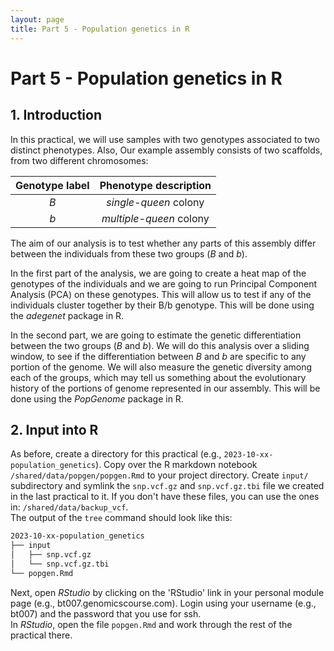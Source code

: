 ```yaml
---
layout: page
title: Part 5 - Population genetics in R
---
```


<!-- Updated by Alexis Gkantiragas, 2023 -->

# Part 5 - Population genetics in R

## 1. Introduction

In this practical, we will use samples with two genotypes associated to two 
distinct phenotypes. Also, Our example assembly consists of two scaffolds, 
from two different chromosomes:

| Genotype label |  Phenotype description  |
| :------------: | :---------------------: |
|      *B*       |  *single-queen* colony  |
|      *b*       | *multiple-queen* colony |


The aim of our analysis is to test whether any parts of this assembly differ 
between the individuals from these two groups (*B* and *b*).

In the first part of the analysis, we are going to create a heat map of the 
genotypes of the individuals and we are going to run Principal Component 
Analysis (PCA) on these genotypes. This will allow us to test if any of the 
individuals cluster together by their B/b genotype. This will be done using 
the *adegenet* package in R.

In the second part, we are going to estimate the genetic differentiation between
the two groups (*B* and *b*). We will do this analysis over a sliding window,
to see if the differentiation between *B* and *b* are specific to any portion of
the genome. We will also measure the genetic diversity among each of the groups,
which may tell us something about the evolutionary history of the portions of
genome represented in our assembly. This will be done using the *PopGenome* 
package in R.

## 2. Input into R

As before, create a directory for this practical (e.g.,
`2023-10-xx-population_genetics`). Copy over the R markdown notebook
`/shared/data/popgen/popgen.Rmd` to your project directory. Create `input/` 
subdirectory and symlink the `snp.vcf.gz` and `snp.vcf.gz.tbi` file we created
in the last practical to it. If you don't have these files, you can use the
ones in: `/shared/data/backup_vcf`.  
The output of the `tree` command should look like this:

```bash
2023-10-xx-population_genetics
├── input
│   ├── snp.vcf.gz
│   └── snp.vcf.gz.tbi
└── popgen.Rmd
```

Next, open *RStudio* by clicking on the 'RStudio' link in your personal module
page (e.g., bt007.genomicscourse.com). Login using your username (e.g., bt007)
and the password that you use for ssh.  
In *RStudio*, open the file `popgen.Rmd` and work through the rest of the
practical there.

